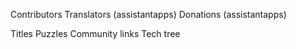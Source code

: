 Contributors
    Translators (assistantapps)
    Donations (assistantapps)

Titles
Puzzles
Community links
Tech tree



